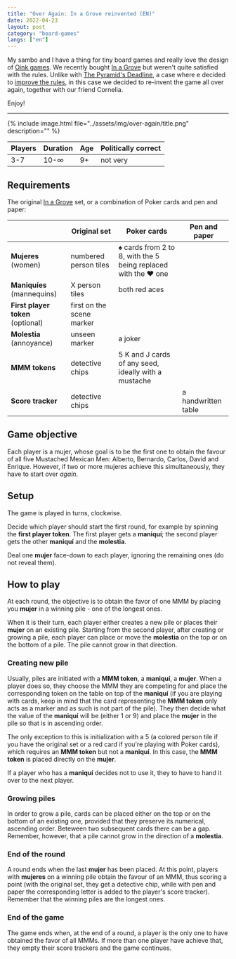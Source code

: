 ```yaml
---
title: "Over Again: In a Grove reinvented (EN)"
date: 2022-04-23
layout: post
category: "board-games"
langs: ["en"]
---
```


My sambo and I have a thing for tiny board games and really love the design of [Oink games](https://oinkgames.com/). We recently bought [In a Grove](https://oinkgames.com/en/games/analog/in-a-grove/) but weren't quite satisfied with the rules. Unlike with [The Pyramid's Deadline](https://oinkgames.com/en/games/analog/the-pyramids-deadline/), a case where e decided to [improve the rules](https://observablehq.com/@kappanneo/tpd?collection=@kappanneo/boardgames), in this case we decided to re-invent the game all over again, together with our friend Cornelia.

Enjoy!

---

{% include image.html file="../assets/img/over-again/title.png" description="" %}

| Players | Duration | Age | Politically correct |
| --- | --- | --- | --- |
| 3-7 | 10-∞ | 9+ | not very |

## Requirements
The original [In a Grove](https://oinkgames.com/en/games/analog/in-a-grove/) set, or a combination of Poker cards and pen and paper:

<!--TODO: add picture-->

|                                   | Original set              | Poker cards                                                   | Pen and paper       |
| ---                               | ---                       | ---                                                           | ---                 |
| __Mujeres__ (women)               | numbered person tiles     | ♠ cards from 2 to 8, with the 5 being replaced with the ♥ one |                     |
| __Maniquíes__ (mannequins)        | X person tiles            | both red aces                                                 |                     |
| __First player token__ (optional) | first on the scene marker |                                                               |                     |
| __Molestia__ (annoyance)          | unseen marker             | a joker                                                       |                     |
| __MMM tokens__                    | detective chips           | 5 K and J cards of any seed, ideally with a mustache          |                     |
| __Score tracker__                 | detective chips           |                                                               | a handwritten table | 

<!--TODO: score tokens-->

## Game objective
Each player is a mujer, whose goal is to be the first one to obtain the favour of all five Mustached Mexican Men: Alberto, Bernardo, Carlos, David and Enrique.
However, if two or more mujeres achieve this simultaneously, they have to start over _again_.

## Setup
The game is played in turns, clockwise. 

Decide which player should start the first round, for example by spinning the __first player token__.
The first player gets a __maniquí__; the second player gets the other __maniquí__ and the __molestia__.

Deal one __mujer__ face-down to each player, ignoring the remaining ones (do not reveal them). 

## How to play
At each round, the objective is to obtain the favor of one MMM by placing you __mujer__ in a winning pile - one of the longest ones. 

When it is their turn, each player either creates a new pile or places their __mujer__ on an existing pile.
Starting from the second player, after creating or growing a pile, each player can place or move the __molestia__ on the top or on the bottom of a pile. The pile cannot grow in that direction.

### Creating new pile
Usually, piles are initiated with a __MMM token__, a __maniquí__, a __mujer__.
When a player does so, they choose the MMM they are competing for and place the corresponding token on the table on top of the __maniquí__ (if you are playing with cards, keep in mind that the card representing the __MMM token__ only acts as a marker and as such is not part of the pile). They then decide what the value of the __maniquí__ will be (either 1 or 9) and place the __mujer__ in the pile so that is in ascending order.

The only exception to this is initialization with a 5 (a colored person tile if you have the original set or a red card if you're playing with Poker cards), which requires an __MMM token__ but not a __maniquí__.
In this case, the __MMM token__ is placed directly on the __mujer__. 

If a player who has a __maniquí__ decides not to use it, they to have to hand it over to the next player.

### Growing piles
In order to grow a pile, cards can be placed either on the top or on the bottom of an existing one, provided that they preserve its numerical, ascending order. Beteween two subsequent cards there can be a gap. Remember, however, that a pile cannot grow in the direction of a __molestia__. 

### End of the round
A round ends when the last __mujer__ has been placed. 
At this point, players with __mujeres__ on a winning pile obtain the favour of an MMM, thus scoring a point (with the original set, they get a detective chip, while with pen and paper the corresponding letter is added to the player's score tracker). 
Remember that the winning piles are the longest ones.

### End of the game
The game ends when, at the end of a round, a player is the only one to have obtained the favor of all MMMs. If more than one player have achieve that, they empty their score trackers and the game continues.
